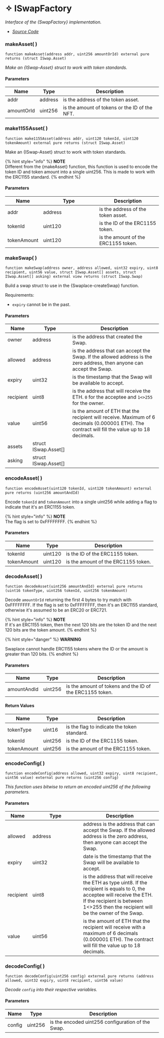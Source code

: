 # ✧ ISwapFactory

_Interface of the {SwapFactory} implementation._

* [_Source Code_](https://github.com/blockful-io/swaplace-contracts/blob/develop/contracts/interfaces/ISwapFactory.sol)

### makeAsset( )

```solidity
function makeAsset(address addr, uint256 amountOrId) external pure returns (struct ISwap.Asset)
```

_Make an {ISwap-Asset} struct to work with token standards._

#### Parameters

| Name       | Type    | Description                                   |
| ---------- | ------- | --------------------------------------------- |
| addr       | address | is the address of the token asset.            |
| amountOrId | uint256 | is the amount of tokens or the ID of the NFT. |

### make1155Asset( )

```solidity
function make1155Asset(address addr, uint120 tokenId, uint120 tokenAmount) external pure returns (struct ISwap.Asset)
```

Make an {ISwap-Asset} struct to work with token standards.

{% hint style="info" %}
**NOTE**\
Different from the {makeAsset} function, this function is used to encode the token ID and token amount into a single uint256. This is made to work with the ERC1155 standard.
{% endhint %}

#### Parameters

<table><thead><tr><th>Name</th><th width="168">Type</th><th>Description</th></tr></thead><tbody><tr><td>addr</td><td>address</td><td>is the address of the token asset.</td></tr><tr><td>tokenId</td><td>uint120</td><td>is the ID of the ERC1155 token.</td></tr><tr><td>tokenAmount</td><td>uint120</td><td>is the amount of the ERC1155 token.</td></tr></tbody></table>

### makeSwap( )

```solidity
function makeSwap(address owner, address allowed, uint32 expiry, uint8 recipient, uint56 value, struct ISwap.Asset[] assets, struct ISwap.Asset[] asking) external view returns (struct ISwap.Swap)
```

Build a swap struct to use in the {Swaplace-createSwap} function.

Requirements:

* `expiry` cannot be in the past.

#### Parameters

| Name      | Type                  | Description                                                                                                                                     |
| --------- | --------------------- | ----------------------------------------------------------------------------------------------------------------------------------------------- |
| owner     | address               | is the address that created the Swap.                                                                                                           |
| allowed   | address               | is the address that can accept the Swap. If the allowed address is the zero address, then anyone can accept the Swap.                           |
| expiry    | uint32                | is the timestamp that the Swap will be available to accept.                                                                                     |
| recipient | uint8                 | is the address that will receive the ETH. `0` for the acceptee and `1<>255` for the owner.                                                      |
| value     | uint56                | is the amount of ETH that the recipient will receive. Maximum of 6 decimals (0.000001 ETH). The contract will fill the value up to 18 decimals. |
| assets    | struct ISwap.Asset\[] |                                                                                                                                                 |
| asking    | struct ISwap.Asset\[] |                                                                                                                                                 |

### encodeAsset( )

```solidity
function encodeAsset(uint120 tokenId, uint120 tokenAmount) external pure returns (uint256 amountAndId)
```

Encode `tokenId` and `tokenAmount` into a single uint256 while adding a flag to indicate that it's an ERC1155 token.

{% hint style="info" %}
**NOTE**\
The flag is set to 0xFFFFFFFF.
{% endhint %}



#### Parameters

| Name        | Type    | Description                         |
| ----------- | ------- | ----------------------------------- |
| tokenId     | uint120 | is the ID of the ERC1155 token.     |
| tokenAmount | uint120 | is the amount of the ERC1155 token. |

### decodeAsset( )

```solidity
function decodeAsset(uint256 amountAndId) external pure returns (uint16 tokenType, uint256 tokenId, uint256 tokenAmount)
```

Decode `amountOrId` returning the first 4 bytes to try match with 0xFFFFFFFF. If the flag is set to 0xFFFFFFFF, then it's an ERC1155 standard, otherwise it's assumed to be an ERC20 or ERC721.

{% hint style="info" %}
**NOTE** \
If it's an ERC1155 token, then the next 120 bits are the token ID and the next 120 bits are the token amount.
{% endhint %}

{% hint style="danger" %}
**WARNING**

Swaplace cannot handle ERC1155 tokens where the ID or the amount is greater than 120 bits.
{% endhint %}

#### Parameters

| Name        | Type    | Description                                              |
| ----------- | ------- | -------------------------------------------------------- |
| amountAndId | uint256 | is the amount of tokens and the ID of the ERC1155 token. |

#### Return Values

| Name        | Type    | Description                                 |
| ----------- | ------- | ------------------------------------------- |
| tokenType   | uint16  | is the flag to indicate the token standard. |
| tokenId     | uint256 | is the ID of the ERC1155 token.             |
| tokenAmount | uint256 | is the amount of the ERC1155 token.         |

### encodeConfig( )

```solidity
function encodeConfig(address allowed, uint32 expiry, uint8 recipient, uint56 value) external pure returns (uint256 config)
```

_This function uses bitwise to return an encoded uint256 of the following parameters._

#### Parameters

<table><thead><tr><th>Name</th><th width="150">Type</th><th>Description</th></tr></thead><tbody><tr><td>allowed</td><td>address</td><td>address is the address that can accept the Swap. If the allowed address is the zero address, then anyone can accept the Swap.</td></tr><tr><td>expiry</td><td>uint32</td><td>date is the timestamp that the Swap will be available to accept.</td></tr><tr><td>recipient</td><td>uint8</td><td>is the address that will receive the ETH as type uint8. If the recipient is equals to 0, the acceptee will receive the ETH. If the recipient is between 1&#x3C;>255 then the recipient will be the owner of the Swap.</td></tr><tr><td>value</td><td>uint56</td><td>is the amount of ETH that the recipient will receive with a maximum of 6 decimals (0.000001 ETH). The contract will fill the value up to 18 decimals.</td></tr></tbody></table>

### decodeConfig( )

```solidity
function decodeConfig(uint256 config) external pure returns (address allowed, uint32 expiry, uint8 recipient, uint56 value)
```

_Decode `config` into their respective variables._

#### Parameters

| Name   | Type    | Description                                       |
| ------ | ------- | ------------------------------------------------- |
| config | uint256 | is the encoded uint256 configuration of the Swap. |
